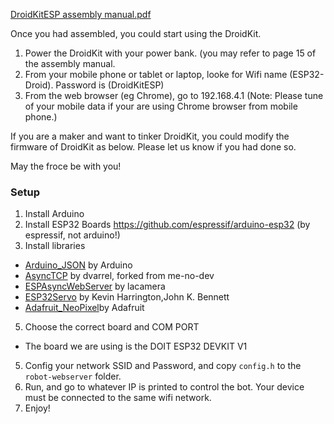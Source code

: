 [DroidKitESP assembly manual.pdf](https://github.com/tinkertanker/DroidKitESP/files/15198589/DroidKitESP.assembly.manual.pdf)

Once you had assembled, you could start using the DroidKit.
1. Power the DroidKit with your power bank. (you may refer to page 15 of the assembly manual.
2. From your mobile phone or tablet or laptop, looke for Wifi name (ESP32-Droid). Password is (DroidKitESP)
3. From the web browser (eg Chrome), go to 192.168.4.1
(Note: Please tune of your mobile data if your are using Chrome browser from mobile phone.)

If you are a maker and want to tinker DroidKit, you could modify the firmware of DroidKit as below. Please let us know if you had done so.

May the froce be with you!

### Setup
1. Install Arduino
2. Install ESP32 Boards
https://github.com/espressif/arduino-esp32 (by espressif, not arduino!)
3. Install libraries
- [Arduino_JSON](https://github.com/arduino-libraries/Arduino_JSON) by Arduino
- [AsyncTCP](https://github.com/dvarrel/AsyncTCP) by dvarrel, forked from me-no-dev
- [ESPAsyncWebServer](https://github.com/lacamera/ESPAsyncWebServer) by lacamera 
- [ESP32Servo](https://github.com/madhephaestus/ESP32Servo) by Kevin Harrington,John K. Bennett
- [Adafruit_NeoPixel](https://github.com/adafruit/Adafruit_NeoPixel)by Adafruit
5. Choose the correct board and COM PORT
- The board we are using is the DOIT ESP32 DEVKIT V1
5. Config your network SSID and Password, and copy `config.h` to the `robot-webserver` folder.
6. Run, and go to whatever IP is printed to control the bot. Your device must be connected to the same wifi network.
7. Enjoy!
